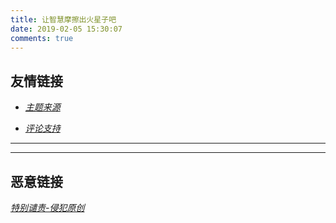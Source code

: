 ```yaml
---
title: 让智慧摩擦出火星子吧
date: 2019-02-05 15:30:07
comments: true
---
```

## 友情链接

- [*主题来源*](https://github.com/cofess/hexo-theme-pure)

- [*评论支持*](https://leancloud.cn/?source=DTDWBUU0)

***
***

## 恶意链接

[*特别谴责-侵犯原创*](https://www.sohu.com/a/159715455_505800)